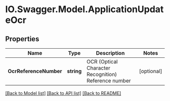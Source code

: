# IO.Swagger.Model.ApplicationUpdateOcr
## Properties

Name | Type | Description | Notes
------------ | ------------- | ------------- | -------------
**OcrReferenceNumber** | **string** | OCR (Optical Character Recognition) Reference number | [optional] 

[[Back to Model list]](../README.md#documentation-for-models) [[Back to API list]](../README.md#documentation-for-api-endpoints) [[Back to README]](../README.md)

